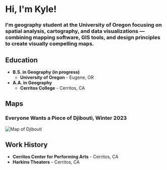 # Hi, I'm Kyle!
### I'm geography student at the University of Oregon focusing on spatial analysis, cartography, and data visualizations — combining mapping software, GIS tools, and design principles to create visually compelling maps.

## Education
- **B.S. in Geography (in progress)**
  - **University of Oregon** - Eugene, OR
- **A.A. in Geography**
  - **Cerritos College** - Cerritos, CA

## Maps
### Everyone Wants a Piece of Djibouti, Winter 2023
![Map of Djibouti](docs/kmarcelino_final.png)

## Work History
- **Cerritos Center for Performing Arts** - Cerritos, CA
- **Harkins Theaters** - Cerritos, CA
